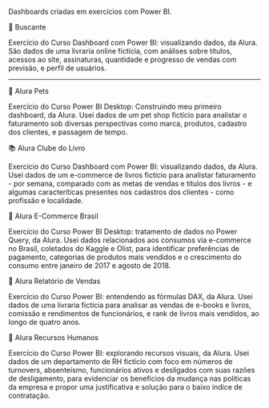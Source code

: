 Dashboards criadas em exercícios com Power BI.

:open_book: Buscante

  Exercício do Curso Dashboard com Power BI: visualizando dados, da Alura. São dados de uma livraria online fictícia, com análises sobre títulos, acessos ao site, assinaturas, quantidade e progresso de vendas com previsão, e perfil de usuários.

***

:paw_prints: Alura Pets

  Exercício do Curso Power BI Desktop: Construindo meu primeiro dashboard, da Alura. Usei dados de um pet shop fictício para analistar o faturamento sob diversas perspectivas como marca, produtos, cadastro dos clientes, e passagem de tempo.

:books: Alura Clube do Livro

  Exercício do Curso Dashboard com Power BI: visualizando dados, da Alura. Usei dados de um e-commerce de livros fictício para analistar faturamento - por semana, comparado com as metas de vendas e títulos dos livros - e algumas caracteríticas presentes nos cadastros dos clientes - como profissão e localidade.

:shopping_cart: Alura E-Commerce Brasil

  Exercício do Curso Power BI Desktop: tratamento de dados no Power Query, da Alura. Usei dados relacionados aos consumos via e-commerce no Brasil, coletados do Kaggle e Olist, para identificar preferências de pagamento, categorias de produtos mais vendidos e o crescimento do consumo entre janeiro de 2017 e agosto de 2018.

:blue_book: Alura Relatório de Vendas

  Exercício do Curso Power BI: entendendo as fórmulas DAX, da Alura. Usei dados de uma livraria fictícia para analisar as vendas de e-books e livros, comissão e rendimentos de funcionários, e rank de livros mais vendidos, ao longo de quatro anos.

:busts_in_silhouette: Alura Recursos Humanos

  Exercício do Curso Power BI: explorando recursos visuais, da Alura. Usei dados de um departamento de RH fictício com foco em números de turnovers, absenteísmo, funcionários ativos e desligados com suas razões de desligamento, para evidenciar os benefícios da mudança nas políticas da empresa e propor uma justificativa e solução para o baixo índice de contratação.

